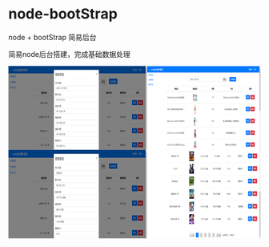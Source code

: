 # node-bootStrap
node +  bootStrap 简易后台

简易node后台搭建，完成基础数据处理


![image](https://github.com/HZJ0716/node-bootStrap/blob/master/img/1.png)
